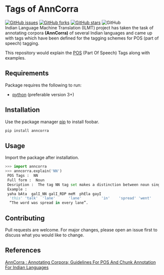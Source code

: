 # Tags of AnnCorra 

[![GitHub issues](https://img.shields.io/github/issues/kuldip-barot/anncorra)](https://github.com/kuldip-barot/anncorra/issues) [![GitHub forks](https://img.shields.io/github/forks/kuldip-barot/anncorra)](https://github.com/kuldip-barot/anncorra/network) [![GitHub stars](https://img.shields.io/github/stars/kuldip-barot/anncorra)](https://github.com/kuldip-barot/anncorra/stargazers) ![GitHub](https://img.shields.io/github/license/kuldip-barot/anncorra)  
Indian Language Machine Translation (ILMT) project has taken the task of annotating corpora **(AnnCorra)** of several Indian languages and came up with tags which have been defined for the tagging schemes for POS (part of speech) tagging.

This repository would explain the [POS](https://en.wikipedia.org/wiki/Part-of-speech_tagging) (Part Of Speech) Tags along with examples.

## Requirements

Package requires the following to run:

  * [python](https://www.python.org/downloads/) (preferable version 3+)


## Installation

Use the package manager [pip](https://pip.pypa.io/en/stable/) to install foobar.

```bash
pip install anncorra
``` 

## Usage

Import the package after installation.

```python
>>> import anncorra
>>> anncorra.explain('NN')
 POS Tags :  NN
 Full form :  Noun
 Desription :  The tag NN tag set makes a distinction between noun singular (NN) and noun plural (NNS).
 Example :
 yaha bAta  galI_NN galI_RDP meM  phEla gayI
  'this' 'talk'  'lane'      'lane'         'in'    'spread' 'went'
  “The word was spread in every lane”.
``` 

## Contributing

Pull requests are welcome. For major changes, please open an issue first to discuss what you would like to change.

## References

[AnnCorra : Annotating Corpora; Guidelines For POS And Chunk Annotation For Indian Languages](http://ltrc.iiit.ac.in/winterschool08/content/data/revised-chunk-pos-ann-guidelines-15-Dec-06.doc)
